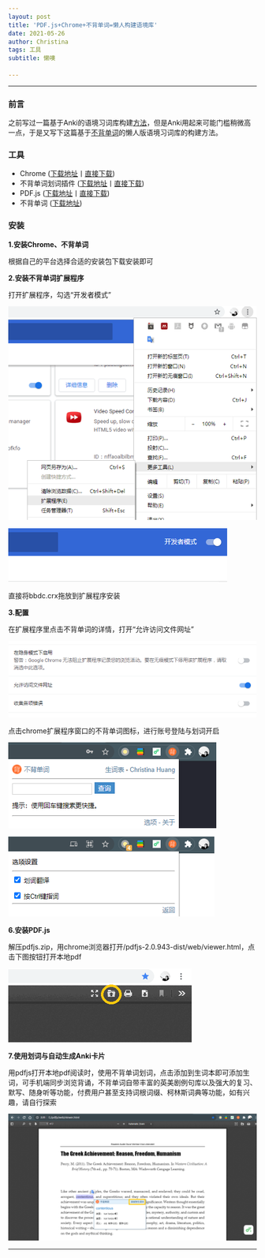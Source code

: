 ```yaml
---
layout: post
title: 'PDF.js+Chrome+不背单词=懒人构建语境库'
date: 2021-05-26
author: Christina
tags: 工具
subtitle: 懒噢

---
```



---


### **前言**

之前写过一篇基于Anki的语境习词库构建[方法](https://hyahui.com/pdf-js-anki)，但是Anki用起来可能门槛稍微高一点，于是又写下这篇基于[不背单词](https://www.bbdc.cn/)的懒人版语境习词库的构建方法。

### **工具**

* Chrome ([下载地址](https://www.google.com/chrome/)丨[直接下载](https://github.com/ChristinaHyh/ICE-9/releases/download/1.0/chrome.exe)) 
* 不背单词划词插件 ([下载地址](https://chrome.google.com/webstore/detail/%E4%B8%8D%E8%83%8C%E5%8D%95%E8%AF%8D%E6%9F%A5%E8%AF%8D/cklfipcjofdnmdolnfngpmokdaejidim)丨[直接下载](https://github.com/ChristinaHyh/ICE-9/releases/download/1.0/bbdc.crx))
* PDF.js ([下载地址](https://mozilla.github.io/pdf.js/)丨[直接下载](https://github.com/ChristinaHyh/ICE-9/releases/download/1.0/pdfjs.zip))
* 不背单词 ([下载地址](https://www.bbdc.cn/))

### **安装**

**1.安装Chrome、不背单词**

根据自己的平台选择合适的安装包下载安装即可

**2.安装不背单词扩展程序**

打开扩展程序，勾选“开发者模式”
      
![](/assets/img/a.png)

![](/assets/img/b.png)
      
直接将bbdc.crx拖放到扩展程序安装

**3.配置**

在扩展程序里点击不背单词的详情，打开“允许访问文件网址”

![](/assets/img/e.png)
      
点击chrome扩展程序窗口的不背单词图标，进行账号登陆与划词开启

![](/assets/img/bbdc.png)      

![](/assets/img/bbdchc.png)      


**6.安装PDF.js**

解压pdfjs.zip，用chrome浏览器打开/pdfjs-2.0.943-dist/web/viewer.html，点击下图按钮打开本地pdf

![](/assets/img/j.png)


**7.使用划词与自动生成Anki卡片**

用pdfjs打开本地pdf阅读时，使用不背单词划词，点击添加到生词本即可添加生词，可手机端同步浏览背诵，不背单词自带丰富的英美剧例句库以及强大的复习、默写、随身听等功能，付费用户甚至支持词根词缀、柯林斯词典等功能，如有兴趣，请自行探索
       
![](/assets/img/bbdcuse.png)

---




